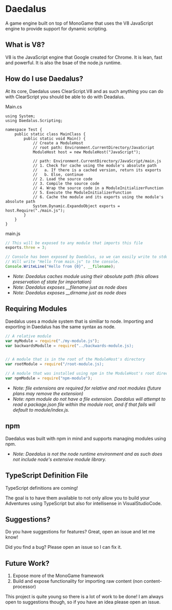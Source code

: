 # Daedalus
A game engine built on top of MonoGame that uses the V8 JavaScript engine to provide support for dynamic scripting.

## What is V8?

V8 is the JavaScript engine that Google created for Chrome. It is lean, fast and powerful. It is also the bsae of the node.js runtime.

## How do I use Daedalus?

At its core, Daedalus uses ClearScript.V8 and as such anything you can do with ClearScript you should be able to do with Deadalus.

Main.cs
```CSharp
using System;
using Daedalus.Scripting;

namespace Test {
    public static class MainClass {
        public static void Main() {
            // Create a ModuleHost
            // root path: Environment.CurrentDirectory/JavaScript
            ModuleHost host = new ModuleHost("JavaScript");

            // path: Environment.CurrentDirectory/JavaScript/main.js
            // 1. Check for cache using the module's absolute path
            //   a. If there is a cached version, return its exports
            //   b. Else, continue
            // 2. Load the source code
            // 3. Compile the source code
            // 4. Wrap the source code in a ModuleInitializerFunction 
            // 5. Execute the ModuleInitializerFunction
            // 6. Cache the module and its exports using the module's absolute path
            System.Dynamic.ExpandoObject exports = host.Require("./main.js");
        }
    }
}
```

main.js

```JavaScript
// This will be exposed to any module that imports this file
exports.three = 3;

// Console has been exposed by Daedalus, so we can easily write to stdout.
// Will write "Hello from main.js" to the console.
Console.WriteLine("Hello from {0}", __filename);
```

- *Note: Daedalus caches module using their absolute path (this allows preservation of state for importation)*
- *Note: Daedalus exposes __filename just as node does*
- *Note: Daedalus exposes __dirname just as node does*

## Requiring Modules

Daedalus uses a module system that is similiar to node. Importing and exporting in Daedalus has the same syntax as node.

```JavaScript
// A relative module
var myModule = require("./my-module.js");
var backwardsModulle = require("../backwards-module.js);


// A module that is in the root of the ModuleHost's directory
var rootModule = require("/root-module.js);

// A module that was installed using npm in the ModuleHost's root directory.
var npmModule = require("npm-module");
```

- *Note: file extensions are required for relative and root modules (future plans may remove the extension)*
- *Note: npm module do not have a file extension. Daedalus will attempt to read a package.json file within the module root, and if that fails will default to module/index.js.*

## npm

Daedalus was built with npm in mind and supports managing modules using npm.

- *Note: Daedalus is not the node runtime environment and as such does not include node's extensive module library.*

## TypeScript Definition File

TypeScript definitions are coming!

The goal is to have them available to not only allow you to build your Adventures using TypeScript but also for intellisense in VisualStudioCode.

## Suggestions?

Do you have suggestions for features? Great, open an issue and let me know!

Did you find a bug? Please open an issue so I can fix it.

## Future Work?

1. Expose more of the MonoGame framework
2. Build and expose functionality for importing raw content (non content-processor)

This project is quite young so there is a lot of work to be done! I am always open to suggestions though, so if you have an idea please open an issue.
